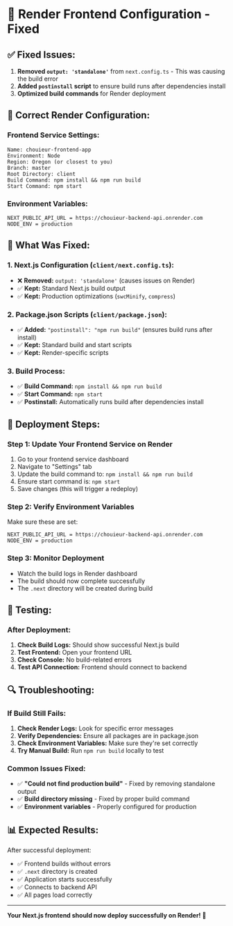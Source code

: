 # 🚀 Render Frontend Configuration - Fixed

## ✅ **Fixed Issues:**

1. **Removed `output: 'standalone'`** from `next.config.ts` - This was causing the build error
2. **Added `postinstall` script** to ensure build runs after dependencies install
3. **Optimized build commands** for Render deployment

## 🎯 **Correct Render Configuration:**

### **Frontend Service Settings:**
```
Name: chouieur-frontend-app
Environment: Node
Region: Oregon (or closest to you)
Branch: master
Root Directory: client
Build Command: npm install && npm run build
Start Command: npm start
```

### **Environment Variables:**
```
NEXT_PUBLIC_API_URL = https://chouieur-backend-api.onrender.com
NODE_ENV = production
```

## 🔧 **What Was Fixed:**

### **1. Next.js Configuration (`client/next.config.ts`):**
- ❌ **Removed:** `output: 'standalone'` (causes issues on Render)
- ✅ **Kept:** Standard Next.js build output
- ✅ **Kept:** Production optimizations (`swcMinify`, `compress`)

### **2. Package.json Scripts (`client/package.json`):**
- ✅ **Added:** `"postinstall": "npm run build"` (ensures build runs after install)
- ✅ **Kept:** Standard build and start scripts
- ✅ **Kept:** Render-specific scripts

### **3. Build Process:**
- ✅ **Build Command:** `npm install && npm run build`
- ✅ **Start Command:** `npm start`
- ✅ **Postinstall:** Automatically runs build after dependencies install

## 🎯 **Deployment Steps:**

### **Step 1: Update Your Frontend Service on Render**
1. Go to your frontend service dashboard
2. Navigate to "Settings" tab
3. Update the build command to: `npm install && npm run build`
4. Ensure start command is: `npm start`
5. Save changes (this will trigger a redeploy)

### **Step 2: Verify Environment Variables**
Make sure these are set:
```
NEXT_PUBLIC_API_URL = https://chouieur-backend-api.onrender.com
NODE_ENV = production
```

### **Step 3: Monitor Deployment**
- Watch the build logs in Render dashboard
- The build should now complete successfully
- The `.next` directory will be created during build

## 🧪 **Testing:**

### **After Deployment:**
1. **Check Build Logs:** Should show successful Next.js build
2. **Test Frontend:** Open your frontend URL
3. **Check Console:** No build-related errors
4. **Test API Connection:** Frontend should connect to backend

## 🔍 **Troubleshooting:**

### **If Build Still Fails:**
1. **Check Render Logs:** Look for specific error messages
2. **Verify Dependencies:** Ensure all packages are in package.json
3. **Check Environment Variables:** Make sure they're set correctly
4. **Try Manual Build:** Run `npm run build` locally to test

### **Common Issues Fixed:**
- ✅ **"Could not find production build"** - Fixed by removing standalone output
- ✅ **Build directory missing** - Fixed by proper build command
- ✅ **Environment variables** - Properly configured for production

## 📊 **Expected Results:**

After successful deployment:
- ✅ Frontend builds without errors
- ✅ `.next` directory is created
- ✅ Application starts successfully
- ✅ Connects to backend API
- ✅ All pages load correctly

---

**Your Next.js frontend should now deploy successfully on Render! 🎉**
